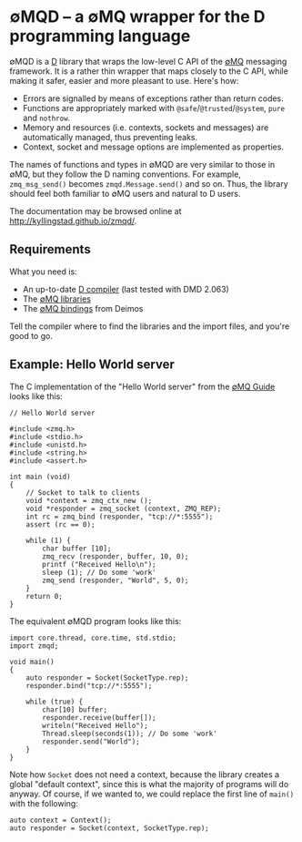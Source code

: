 ∅MQD – a ∅MQ wrapper for the D programming language
===================================================

∅MQD is a [D](http://dlang.org) library that wraps the low-level C API of
the [∅MQ](http://zeromq.org) messaging framework.  It is a rather thin
wrapper that maps closely to the C API, while making it safer, easier and
more pleasant to use.  Here's how:

  * Errors are signalled by means of exceptions rather than return codes.
  * Functions are appropriately marked with `@safe`/`@trusted`/`@system`,
    `pure` and `nothrow`.
  * Memory and resources (i.e. contexts, sockets and messages) are
    automatically managed, thus preventing leaks.
  * Context, socket and message options are implemented as properties.

The names of functions and types in ∅MQD are very similar to those in ∅MQ,
but they follow the D naming conventions.  For example, `zmq_msg_send()`
becomes `zmqd.Message.send()` and so on.  Thus, the library should feel
both familiar to ∅MQ users and natural to D users.

The documentation may be browsed online at http://kyllingstad.github.io/zmqd/.

## Requirements ##

What you need is:

  * An up-to-date [D compiler](http://wiki.dlang.org/Compilers) (last
    tested with DMD 2.063)
  * The [∅MQ libraries](http://zeromq.org/intro:get-the-software)
  * The [∅MQ bindings](https://github.com/D-Programming-Deimos/ZeroMQ)
    from Deimos

Tell the compiler where to find the libraries and the import files, and
you're good to go.

## Example: Hello World server ##

The C implementation of the "Hello World server" from the
[∅MQ Guide](http://zguide.zeromq.org/page:all) looks like this:

    // Hello World server

    #include <zmq.h>
    #include <stdio.h>
    #include <unistd.h>
    #include <string.h>
    #include <assert.h>

    int main (void)
    {
        // Socket to talk to clients
        void *context = zmq_ctx_new ();
        void *responder = zmq_socket (context, ZMQ_REP);
        int rc = zmq_bind (responder, "tcp://*:5555");
        assert (rc == 0);

        while (1) {
            char buffer [10];
            zmq_recv (responder, buffer, 10, 0);
            printf ("Received Hello\n");
            sleep (1); // Do some 'work'
            zmq_send (responder, "World", 5, 0);
        }
        return 0;
    }

The equivalent ∅MQD program looks like this:

    import core.thread, core.time, std.stdio;
    import zmqd;

    void main()
    {
        auto responder = Socket(SocketType.rep);
        responder.bind("tcp://*:5555");

        while (true) {
            char[10] buffer;
            responder.receive(buffer[]);
            writeln("Received Hello");
            Thread.sleep(seconds(1)); // Do some 'work'
            responder.send("World");
        }
    }

Note how `Socket` does not need a context, because the library creates a global
"default context", since this is what the majority of programs will do anyway.
Of course, if we wanted to, we could replace the first line of `main()` with
the following:

    auto context = Context();
    auto responder = Socket(context, SocketType.rep);

